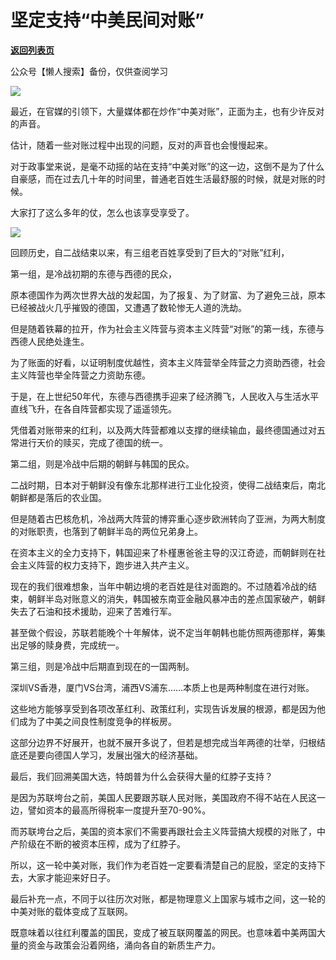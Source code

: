 # 坚定支持“中美民间对账”

[**返回列表页**](/gzh/政事堂2019)

公众号【懒人搜索】备份，仅供查阅学习

![](https://mmbiz.qpic.cn/mmbiz_png/rxhS23yu8cNLH6LaDvibl5VYgE8MLBIfHQXPFPW8KdwUNicOs0Xjx4oSBh8cJON8PGg5Gs2zPNlRuVgF7AD37icnw/640?wx_fmt=png&from;=appmsg)

最近，在官媒的引领下，大量媒体都在炒作“中美对账”，正面为主，也有少许反对的声音。  

估计，随着一些对账过程中出现的问题，反对的声音也会慢慢起来。

对于政事堂来说，是毫不动摇的站在支持“中美对账”的这一边，这倒不是为了什么自豪感，而在过去几十年的时间里，普通老百姓生活最舒服的时候，就是对账的时候。

大家打了这么多年的仗，怎么也该享受享受了。

![](https://mmbiz.qpic.cn/mmbiz_jpg/rxhS23yu8cNLH6LaDvibl5VYgE8MLBIfHaMPYibr2GtNshfazOTjHTY1NpHK9icA47yOaVmMKxlUVmE4tHg2wWYWA/640?wx_fmt=jpeg&from;=appmsg)

回顾历史，自二战结束以来，有三组老百姓享受到了巨大的“对账”红利，

第一组，是冷战初期的东德与西德的民众，

原本德国作为两次世界大战的发起国，为了报复、为了财富、为了避免三战，原本已经被战火几乎摧毁的德国，又遭遇了数轮惨无人道的洗劫。

但是随着铁幕的拉开，作为社会主义阵营与资本主义阵营“对账”的第一线，东德与西德人民绝处逢生。

为了账面的好看，以证明制度优越性，资本主义阵营举全阵营之力资助西德，社会主义阵营也举全阵营之力资助东德。

于是，在上世纪50年代，东德与西德携手迎来了经济腾飞，人民收入与生活水平直线飞升，在各自阵营都实现了遥遥领先。

凭借着对账带来的红利，以及两大阵营都难以支撑的继续输血，最终德国通过对五常进行天价的赎买，完成了德国的统一。

  

第二组，则是冷战中后期的朝鲜与韩国的民众。

二战时期，日本对于朝鲜没有像东北那样进行工业化投资，使得二战结束后，南北朝鲜都是落后的农业国。  

但是随着古巴核危机，冷战两大阵营的博弈重心逐步欧洲转向了亚洲，为两大制度的对账职责，也落到了朝鲜半岛的两位兄弟身上。  

在资本主义的全力支持下，韩国迎来了朴槿惠爸爸主导的汉江奇迹，而朝鲜则在社会主义阵营的权力支持下，跑步进入共产主义。

现在的我们很难想象，当年中朝边境的老百姓是往对面跑的。不过随着冷战的结束，朝鲜半岛对账意义的消失，韩国被东南亚金融风暴冲击的差点国家破产，朝鲜失去了石油和技术援助，迎来了苦难行军。

甚至做个假设，苏联若能晚个十年解体，说不定当年朝韩也能仿照两德那样，筹集出足够的赎身费，完成统一。

  

第三组，则是冷战中后期直到现在的一国两制。  

深圳VS香港，厦门VS台湾，浦西VS浦东......本质上也是两种制度在进行对账。

这些地方能够享受到各项改革红利、政策红利，实现告诉发展的根源，都是因为他们成为了中美之间良性制度竞争的样板房。

这部分边界不好展开，也就不展开多说了，但若是想完成当年两德的壮举，归根结底还是要向德国人学习，发展出强大的经济基础。  

  

最后，我们回溯美国大选，特朗普为什么会获得大量的红脖子支持？  

是因为苏联垮台之前，美国人民要跟苏联人民对账，美国政府不得不站在人民这一边，譬如资本的最高所得税率一度提升至70-90%。

而苏联垮台之后，美国的资本家们不需要再跟社会主义阵营搞大规模的对账了，中产阶级在不断的被资本压榨，成为了红脖子。

所以，这一轮中美对账，我们作为老百姓一定要看清楚自己的屁股，坚定的支持下去，大家才能迎来好日子。

最后补充一点，不同于以往历次对账，都是物理意义上国家与城市之间，这一轮的中美对账的载体变成了互联网。

既意味着以往红利覆盖的国民，变成了被互联网覆盖的网民。也意味着中美两国大量的资金与政策会沿着网络，涌向各自的新质生产力。

